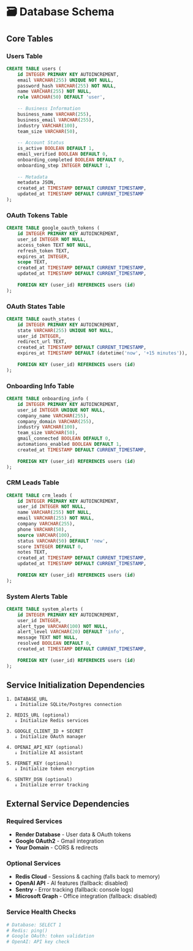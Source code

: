 # 🗃️ Database Schema

## Core Tables

### Users Table
```sql
CREATE TABLE users (
    id INTEGER PRIMARY KEY AUTOINCREMENT,
    email VARCHAR(255) UNIQUE NOT NULL,
    password_hash VARCHAR(255) NOT NULL,
    name VARCHAR(255) NOT NULL,
    role VARCHAR(50) DEFAULT 'user',
    
    -- Business Information
    business_name VARCHAR(255),
    business_email VARCHAR(255),
    industry VARCHAR(100),
    team_size VARCHAR(50),
    
    -- Account Status
    is_active BOOLEAN DEFAULT 1,
    email_verified BOOLEAN DEFAULT 0,
    onboarding_completed BOOLEAN DEFAULT 0,
    onboarding_step INTEGER DEFAULT 1,
    
    -- Metadata
    metadata JSON,
    created_at TIMESTAMP DEFAULT CURRENT_TIMESTAMP,
    updated_at TIMESTAMP DEFAULT CURRENT_TIMESTAMP
);
```

### OAuth Tokens Table
```sql
CREATE TABLE google_oauth_tokens (
    id INTEGER PRIMARY KEY AUTOINCREMENT,
    user_id INTEGER NOT NULL,
    access_token TEXT NOT NULL,
    refresh_token TEXT,
    expires_at INTEGER,
    scope TEXT,
    created_at TIMESTAMP DEFAULT CURRENT_TIMESTAMP,
    updated_at TIMESTAMP DEFAULT CURRENT_TIMESTAMP,
    
    FOREIGN KEY (user_id) REFERENCES users (id)
);
```

### OAuth States Table
```sql
CREATE TABLE oauth_states (
    id INTEGER PRIMARY KEY AUTOINCREMENT,
    state VARCHAR(255) UNIQUE NOT NULL,
    user_id INTEGER,
    redirect_url TEXT,
    created_at TIMESTAMP DEFAULT CURRENT_TIMESTAMP,
    expires_at TIMESTAMP DEFAULT (datetime('now', '+15 minutes')),
    
    FOREIGN KEY (user_id) REFERENCES users (id)
);
```

### Onboarding Info Table
```sql
CREATE TABLE onboarding_info (
    id INTEGER PRIMARY KEY AUTOINCREMENT,
    user_id INTEGER UNIQUE NOT NULL,
    company_name VARCHAR(255),
    company_domain VARCHAR(255),
    industry VARCHAR(100),
    team_size VARCHAR(50),
    gmail_connected BOOLEAN DEFAULT 0,
    automations_enabled BOOLEAN DEFAULT 1,
    created_at TIMESTAMP DEFAULT CURRENT_TIMESTAMP,
    
    FOREIGN KEY (user_id) REFERENCES users (id)
);
```

### CRM Leads Table
```sql
CREATE TABLE crm_leads (
    id INTEGER PRIMARY KEY AUTOINCREMENT,
    user_id INTEGER NOT NULL,
    name VARCHAR(255) NOT NULL,
    email VARCHAR(255) NOT NULL,
    company VARCHAR(255),
    phone VARCHAR(50),
    source VARCHAR(100),
    status VARCHAR(50) DEFAULT 'new',
    score INTEGER DEFAULT 0,
    notes TEXT,
    created_at TIMESTAMP DEFAULT CURRENT_TIMESTAMP,
    updated_at TIMESTAMP DEFAULT CURRENT_TIMESTAMP,
    
    FOREIGN KEY (user_id) REFERENCES users (id)
);
```

### System Alerts Table
```sql
CREATE TABLE system_alerts (
    id INTEGER PRIMARY KEY AUTOINCREMENT,
    user_id INTEGER,
    alert_type VARCHAR(100) NOT NULL,
    alert_level VARCHAR(20) DEFAULT 'info',
    message TEXT NOT NULL,
    resolved BOOLEAN DEFAULT 0,
    created_at TIMESTAMP DEFAULT CURRENT_TIMESTAMP,
    
    FOREIGN KEY (user_id) REFERENCES users (id)
);
```

## Service Initialization Dependencies

```
1. DATABASE_URL
   ↓ Initialize SQLite/Postgres connection
   
2. REDIS_URL (optional)
   ↓ Initialize Redis services
   
3. GOOGLE_CLIENT_ID + SECRET
   ↓ Initialize OAuth manager
   
4. OPENAI_API_KEY (optional)
   ↓ Initialize AI assistant
   
5. FERNET_KEY (optional)
   ↓ Initialize token encryption
   
6. SENTRY_DSN (optional)
   ↓ Initialize error tracking
```

## External Service Dependencies

### Required Services
- **Render Database** - User data & OAuth tokens
- **Google OAuth2** - Gmail integration
- **Your Domain** - CORS & redirects

### Optional Services
- **Redis Cloud** - Sessions & caching (falls back to memory)
- **OpenAI API** - AI features (fallback: disabled)
- **Sentry** - Error tracking (fallback: console logs)
- **Microsoft Graph** - Office integration (fallback: disabled)

### Service Health Checks
```python
# Database: SELECT 1
# Redis: ping()
# Google OAuth: token validation
# OpenAI: API key check
```
